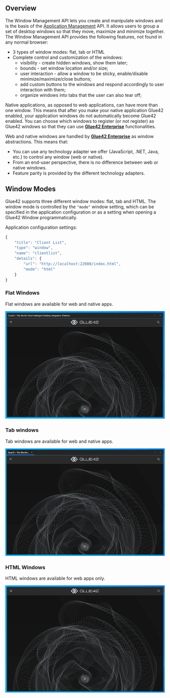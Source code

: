 ## Overview

The Window Management API lets you create and manipulate windows and is the basis of the [Application Management](../../../application-management/overview/index.html) API. It allows users to group a set of desktop windows so that they move, maximize and minimize together. The Window Management API provides the following features, not found in any normal browser:

- 3 types of window modes: flat, tab or HTML
- Complete control and customization of the windows:
	- visibility - create hidden windows, show them later;
	- bounds - set window location and/or size;
	- user interaction - allow a window to be sticky, enable/disable minimize/maximize/close buttons;
	- add custom buttons to the windows and respond accordingly to user interaction with them;
	- organize windows into tabs that the user can also tear off;

Native applications, as opposed to web applications, can have more than one window. This means that after you make your native application Glue42 enabled, your application windows do not automatically become Glue42 enabled. You can choose which windows to register (or not register) as Glue42 windows so that they can use [**Glue42 Enterprise**](https://glue42.com/enterprise/) functionalities.

Web and native windows are handled by [**Glue42 Enterprise**](https://glue42.com/enterprise/) as window abstractions. This means that:
- You can use any technology adapter we offer (JavaScript, .NET, Java, etc.) to control any window (web or native).
- From an end-user perspective, there is no difference between web or native windows.
- Feature parity is provided by the different technology adapters.

## Window Modes

Glue42 supports three different window modes: flat, tab and HTML. The window mode is controlled by the `"mode"` window setting, which can be specified in the application configuration or as a setting when opening a Glue42 Window programmatically.

Application configuration settings:

```javascript
{
    "title": "Client List",
    "type": "window",
    "name": "clientlist",
    "details": {
        "url": "http://localhost:22080/index.html",
        "mode": "html"
    }
}
```

### Flat Windows

Flat windows are available for web and native apps. 

![Image of a flat window](../../../../images/window-management/window-mode-flat.png)

### Tab windows

Tab windows are available for web and native apps.

![Image of a tab window](../../../../images/window-management/window-mode-tab.png)

### HTML Windows

HTML windows are available for web apps only.

![Image of an HTML window](../../../../images/window-management/window-mode-html.png) 